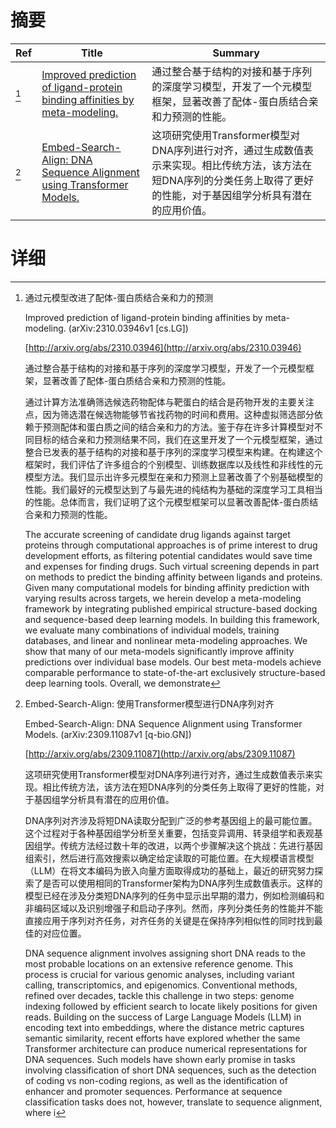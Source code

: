 # 摘要

| Ref | Title | Summary |
| --- | --- | --- |
| [^1] | [Improved prediction of ligand-protein binding affinities by meta-modeling.](http://arxiv.org/abs/2310.03946) | 通过整合基于结构的对接和基于序列的深度学习模型，开发了一个元模型框架，显著改善了配体-蛋白质结合亲和力预测的性能。 |
| [^2] | [Embed-Search-Align: DNA Sequence Alignment using Transformer Models.](http://arxiv.org/abs/2309.11087) | 这项研究使用Transformer模型对DNA序列进行对齐，通过生成数值表示来实现。相比传统方法，该方法在短DNA序列的分类任务上取得了更好的性能，对于基因组学分析具有潜在的应用价值。 |

# 详细

[^1]: 通过元模型改进了配体-蛋白质结合亲和力的预测

    Improved prediction of ligand-protein binding affinities by meta-modeling. (arXiv:2310.03946v1 [cs.LG])

    [http://arxiv.org/abs/2310.03946](http://arxiv.org/abs/2310.03946)

    通过整合基于结构的对接和基于序列的深度学习模型，开发了一个元模型框架，显著改善了配体-蛋白质结合亲和力预测的性能。

    

    通过计算方法准确筛选候选药物配体与靶蛋白的结合是药物开发的主要关注点，因为筛选潜在候选物能够节省找药物的时间和费用。这种虚拟筛选部分依赖于预测配体和蛋白质之间的结合亲和力的方法。鉴于存在许多计算模型对不同目标的结合亲和力预测结果不同，我们在这里开发了一个元模型框架，通过整合已发表的基于结构的对接和基于序列的深度学习模型来构建。在构建这个框架时，我们评估了许多组合的个别模型、训练数据库以及线性和非线性的元模型方法。我们显示出许多元模型在亲和力预测上显著改善了个别基础模型的性能。我们最好的元模型达到了与最先进的纯结构为基础的深度学习工具相当的性能。总体而言，我们证明了这个元模型框架可以显著改善配体-蛋白质结合亲和力预测的性能。

    The accurate screening of candidate drug ligands against target proteins through computational approaches is of prime interest to drug development efforts, as filtering potential candidates would save time and expenses for finding drugs. Such virtual screening depends in part on methods to predict the binding affinity between ligands and proteins. Given many computational models for binding affinity prediction with varying results across targets, we herein develop a meta-modeling framework by integrating published empirical structure-based docking and sequence-based deep learning models. In building this framework, we evaluate many combinations of individual models, training databases, and linear and nonlinear meta-modeling approaches. We show that many of our meta-models significantly improve affinity predictions over individual base models. Our best meta-models achieve comparable performance to state-of-the-art exclusively structure-based deep learning tools. Overall, we demonstrate 
    
[^2]: Embed-Search-Align: 使用Transformer模型进行DNA序列对齐

    Embed-Search-Align: DNA Sequence Alignment using Transformer Models. (arXiv:2309.11087v1 [q-bio.GN])

    [http://arxiv.org/abs/2309.11087](http://arxiv.org/abs/2309.11087)

    这项研究使用Transformer模型对DNA序列进行对齐，通过生成数值表示来实现。相比传统方法，该方法在短DNA序列的分类任务上取得了更好的性能，对于基因组学分析具有潜在的应用价值。

    

    DNA序列对齐涉及将短DNA读取分配到广泛的参考基因组上的最可能位置。这个过程对于各种基因组学分析至关重要，包括变异调用、转录组学和表观基因组学。传统方法经过数十年的改进，以两个步骤解决这个挑战：先进行基因组索引，然后进行高效搜索以确定给定读取的可能位置。在大规模语言模型（LLM）在将文本编码为嵌入向量方面取得成功的基础上，最近的研究努力探索了是否可以使用相同的Transformer架构为DNA序列生成数值表示。这样的模型已经在涉及分类短DNA序列的任务中显示出早期的潜力，例如检测编码和非编码区域以及识别增强子和启动子序列。然而，序列分类任务的性能并不能直接应用于序列对齐任务，对齐任务的关键是在保持序列相似性的同时找到最佳的对应位置。

    DNA sequence alignment involves assigning short DNA reads to the most probable locations on an extensive reference genome. This process is crucial for various genomic analyses, including variant calling, transcriptomics, and epigenomics. Conventional methods, refined over decades, tackle this challenge in two steps: genome indexing followed by efficient search to locate likely positions for given reads. Building on the success of Large Language Models (LLM) in encoding text into embeddings, where the distance metric captures semantic similarity, recent efforts have explored whether the same Transformer architecture can produce numerical representations for DNA sequences. Such models have shown early promise in tasks involving classification of short DNA sequences, such as the detection of coding vs non-coding regions, as well as the identification of enhancer and promoter sequences. Performance at sequence classification tasks does not, however, translate to sequence alignment, where i
    

